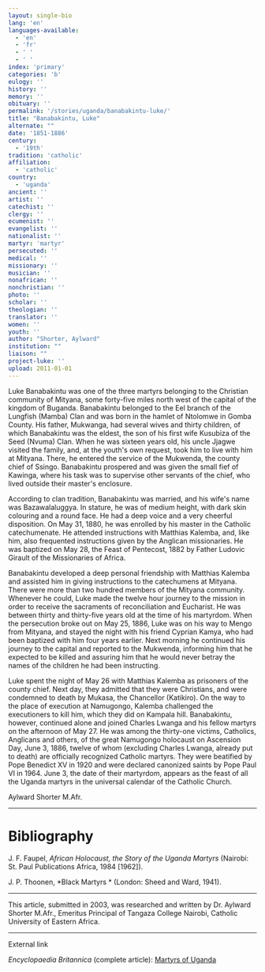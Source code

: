 ```yaml
---
layout: single-bio
lang: 'en'
languages-available:
  - 'en'
  - 'fr'
  - ' '
  - ' '
index: 'primary'
categories: 'b'
eulogy: ''
history: ''
memory: ''
obituary: ''
permalink: '/stories/uganda/banabakintu-luke/'
title: "Banabakintu, Luke"
alternate: ""
date: '1851-1886'
century:
  - '19th'
tradition: 'catholic'
affiliation:
  - 'catholic'
country:
  - 'uganda'
ancient: ''
artist: ''
catechist: ''
clergy: ''
ecumenist: ''
evangelist: ''
nationalist: ''
martyr: 'martyr'
persecuted: ''
medical: ''
missionary: ''
musician: ''
nonafrican: ''
nonchristian: ''
photo: ''
scholar: ''
theologian: ''
translator: ''
women: ''
youth: ''
author: "Shorter, Aylward"
institution: ""
liaison: ""
project-luke: ''
upload: 2011-01-01
---
```




Luke Banabakintu was one of the three martyrs belonging to the Christian community of Mityana, some forty-five miles north west of  the capital of the kingdom of Buganda. Banabakintu belonged to the Eel branch of the Lungfish (Mamba) Clan and was born in the hamlet of Ntolomwe in Gomba County. His father, Mukwanga, had several wives and thirty children, of which Banabakintu was the eldest, the son of his first wife Kusubiza of the Seed (Nvuma) Clan. When he was sixteen years old, his uncle Jjagwe visited the family, and, at the youth's own request, took him to live with him at Mityana. There, he entered the service of  the Mukwenda, the county chief of Ssingo. Banabakintu prospered and was given the small fief of  Kawinga, where his task was to supervise other servants of the chief, who lived outside their master's enclosure.

According to clan tradition, Banabakintu was married, and his wife's name was Bazawalaluggya. In stature, he was of medium height, with dark skin colouring and a round face. He had a deep voice and a very cheerful disposition. On May 31, 1880, he was enrolled by his master in the Catholic catechumenate. He attended instructions with Matthias Kalemba, and, like him, also frequented instructions given by the Anglican missionaries. He was baptized on May 28, the Feast of Pentecost, 1882 by Father Ludovic Girault of the Missionaries of Africa.

Banabakintu developed a deep personal friendship with Matthias Kalemba and assisted him in giving instructions to the catechumens at Mityana. There were more than two hundred members of the Mityana community. Whenever he could, Luke made the twelve hour journey to the mission in order to receive the sacraments of  reconciliation and Eucharist. He was between thirty and thirty-five years old at the time of  his martyrdom. When the persecution broke out on May 25, 1886, Luke was on his way to Mengo from Mityana, and stayed the night with his friend Cyprian Kamya, who had been baptized with him four years earlier. Next morning he continued his journey to the capital and reported to the Mukwenda, informing him that he expected to be killed and assuring him that he would never betray the names of the children he had been instructing.

Luke spent the night of May 26 with Matthias Kalemba as prisoners of  the county chief. Next day, they admitted that they were Christians, and were condemned to death by Mukasa, the Chancellor (Katikiro). On the way to the place of execution at Namugongo, Kalemba challenged the executioners to kill him, which they did on Kampala hill. Banabakintu, however, continued alone and joined Charles Lwanga and his fellow martyrs on the afternoon of  May 27. He was among the thirty-one victims, Catholics, Anglicans and others, of the great Namugongo holocaust on Ascension Day, June 3, 1886, twelve of whom (excluding  Charles Lwanga, already put to death) are officially recognized Catholic martyrs. They were beatified by Pope Benedict XV in 1920 and were declared canonized saints by Pope Paul VI  in 1964. June 3, the date of their martyrdom, appears as the feast of all the Uganda martyrs in the universal calendar of the Catholic Church.

Aylward Shorter M.Afr.

---

# Bibliography

J. F. Faupel, *African Holocaust, the Story of the Uganda Martyrs* (Nairobi: St. Paul Publications Africa, 1984 [1962]).

J. P. Thoonen,  *Black Martyrs * (London: Sheed and Ward, 1941).

---

This article, submitted in 2003, was researched and written by Dr. Aylward Shorter M.Afr., Emeritus Principal of Tangaza College Nairobi, Catholic University of Eastern Africa.

---

External link

*Encyclopaedia Britannica*  (complete article): [ Martyrs of Uganda](http://www.britannica.com/eb/article-9074103/Martyrs-of-Uganda)
